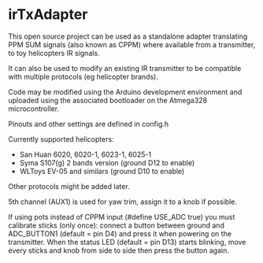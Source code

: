 
irTxAdapter
=============

This open source project can be used as a standalone adapter
translating PPM SUM signals (also known as CPPM) where available
from a transmitter, to toy helicopters IR signals.

It can also be used to modify an existing IR transmitter to
be compatible with multiple protocols (eg helicopter brands).

Code may be modified using the Arduino development environment and 
uploaded using the associated bootloader on the Atmega328
microcontroller.

Pinouts and other settings are defined in config.h

Currently supported helicopters:

- San Huan 6020, 6020-1, 6023-1, 6025-1
- Syma S107(g) 2 bands version (ground D12 to enable)
- WLToys EV-05 and similars (ground D10 to enable) 

Other protocols might be added later.

5th channel (AUX1) is used for yaw trim, assign it to a knob if possible.

If using pots instead of CPPM input (#define USE_ADC true) you must
calibrate sticks (only once): connect a button between ground and 
ADC_BUTTON1 (default = pin D4) and press it when powering on the transmitter.
When the status LED (default = pin D13) starts blinking, move every 
sticks and knob from side to side then press the button again.
